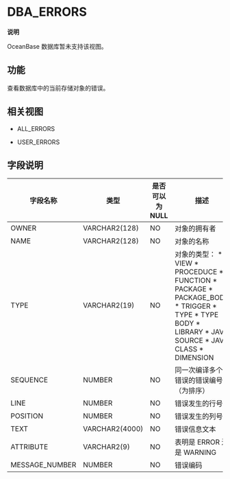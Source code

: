 DBA_ERRORS 
===============================


**说明**



OceanBase 数据库暂未支持该视图。

功能 
-----------

查看数据库中的当前存储对象的错误。

相关视图 
-------------

* ALL_ERRORS

  

* USER_ERRORS

  




字段说明 
-------------



|    **字段名称**    |     **类型**     | **是否可以为 NULL** |                                                                                                                                                                                                                                                                                                      **描述**                                                                                                                                                                                                                                                                                                       |
|----------------|----------------|----------------|-------------------------------------------------------------------------------------------------------------------------------------------------------------------------------------------------------------------------------------------------------------------------------------------------------------------------------------------------------------------------------------------------------------------------------------------------------------------------------------------------------------------------------------------------------------------------------------------------------------------|
| OWNER          | VARCHAR2(128)  | NO             | 对象的拥有者                                                                                                                                                                                                                                                                                                                                                                                                                                                                                                                                                                                                            |
| NAME           | VARCHAR2(128)  | NO             | 对象的名称                                                                                                                                                                                                                                                                                                                                                                                                                                                                                                                                                                                                             |
| TYPE           | VARCHAR2(19)   | NO             | 对象的类型： * VIEW   * PROCEDUCE   * FUNCTION   * PACKAGE   * PACKAGE_BODY   * TRIGGER   * TYPE   * TYPE BODY   * LIBRARY   * JAVA SOURCE   * JAVA CLASS   * DIMENSION    |
| SEQUENCE       | NUMBER         | NO             | 同一次编译多个错误的错误编号（为排序）                                                                                                                                                                                                                                                                                                                                                                                                                                                                                                                                                                                               |
| LINE           | NUMBER         | NO             | 错误发生的行号                                                                                                                                                                                                                                                                                                                                                                                                                                                                                                                                                                                                           |
| POSITION       | NUMBER         | NO             | 错误发生的列号                                                                                                                                                                                                                                                                                                                                                                                                                                                                                                                                                                                                           |
| TEXT           | VARCHAR2(4000) | NO             | 错误信息文本                                                                                                                                                                                                                                                                                                                                                                                                                                                                                                                                                                                                            |
| ATTRIBUTE      | VARCHAR2(9)    | NO             | 表明是 ERROR 还是 WARNING                                                                                                                                                                                                                                                                                                                                                                                                                                                                                                                                                                                              |
| MESSAGE_NUMBER | NUMBER         | NO             | 错误编码                                                                                                                                                                                                                                                                                                                                                                                                                                                                                                                                                                                                              |




